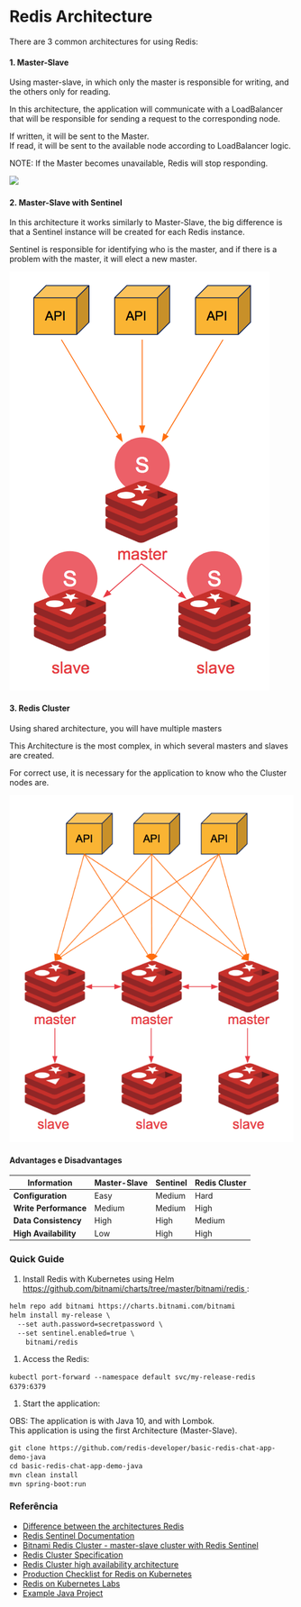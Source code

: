 # Redis Architecture



There are 3 common architectures for using Redis:

#### 1. Master-Slave

Using master-slave, in which only the master is responsible for writing, and the others only for reading.

In this architecture, the application will communicate with a LoadBalancer that will be responsible for sending a request to the corresponding node.

If written, it will be sent to the Master.\
If read, it will be sent to the available node according to LoadBalancer logic.

NOTE: If the Master becomes unavailable, Redis will stop responding.

![](https://rtfm.co.ua/wp-content/uploads/2019/03/screen-shot-2017-08-11-at-14-35-11.png)

#### 2. Master-Slave with Sentinel

In this architecture it works similarly to Master-Slave, the big difference is that a Sentinel instance will be created for each Redis instance.

Sentinel is responsible for identifying who is the master, and if there is a problem with the master, it will elect a new master.

![](../.gitbook/assets/redis-sentinel.png)

#### 3. Redis Cluster

Using shared architecture, you will have multiple masters

This Architecture is the most complex, in which several masters and slaves are created.

For correct use, it is necessary for the application to know who the Cluster nodes are.

![](../.gitbook/assets/redis-cluster.png)

#### Advantages e Disadvantages

| Information           | Master-Slave | Sentinel | Redis Cluster |
| --------------------- | ------------ | -------- | ------------- |
| **Configuration**     | Easy         | Medium   | Hard          |
| **Write Performance** | Medium       | Medium   | High          |
| **Data Consistency**  | High         | High     | Medium        |
| **High Availability** | Low          | High     | High          |

### Quick Guide

1. Install Redis with Kubernetes using Helm [https://github.com/bitnami/charts/tree/master/bitnami/redis ](https://github.com/bitnami/charts/tree/master/bitnami/redis):

```
helm repo add bitnami https://charts.bitnami.com/bitnami
helm install my-release \
  --set auth.password=secretpassword \
  --set sentinel.enabled=true \
    bitnami/redis
```

1. Access the Redis:

`kubectl port-forward --namespace default svc/my-release-redis 6379:6379`

1. Start the application:

OBS: The application is with Java 10, and with Lombok.\
This application is using the first Architecture (Master-Slave).

```
git clone https://github.com/redis-developer/basic-redis-chat-app-demo-java
cd basic-redis-chat-app-demo-java
mvn clean install
mvn spring-boot:run
```

### Referência

* [Difference between the architectures Redis](https://rtfm.co.ua/en/redis-replication-part-1-overview-replication-vs-sharding-sentinel-vs-cluster-redis-topology/)
* [Redis Sentinel Documentation](https://redis.io/topics/sentinel)
* [Bitnami Redis Cluster - master-slave cluster with Redis Sentinel](https://engineering.bitnami.com/articles/deploy-and-scale-a-redis-cluster-on-kubernetes-with-bitnami-and-helm.html)
* [Redis Cluster Specification](https://redis.io/topics/cluster-spec)
* [Redis Cluster high availability architecture](https://success.outsystems.com/Support/Enterprise\_Customers/Installation/Configuring\_OutSystems\_with\_Redis\_in-memory\_session\_storage/Redis\_Cluster\_high\_availability\_architecture)
* [Production Checklist for Redis on Kubernetes](https://medium.com/swlh/production-checklist-for-redis-on-kubernetes-60173d5a5325)
* [Redis on Kubernetes Labs](https://docs.redislabs.com/latest/platforms/kubernetes/getting-started/quick-start/)
* [Example Java Project](https://developpaper.com/understanding-springboot-integration-in-redis-cluster-environment/)
